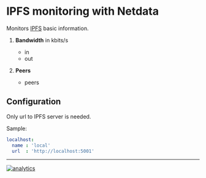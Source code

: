 # IPFS monitoring with Netdata

Monitors [IPFS](https://ipfs.io) basic information.

1.  **Bandwidth** in kbits/s

    -   in
    -   out

2.  **Peers**

    -   peers

## Configuration

Only url to IPFS server is needed.

Sample:

```yaml
localhost:
  name : 'local'
  url  : 'http://localhost:5001'
```

---

[![analytics](https://www.google-analytics.com/collect?v=1&aip=1&t=pageview&_s=1&ds=github&dr=https%3A%2F%2Fgithub.com%2Fnetdata%2Fnetdata&dl=https%3A%2F%2Fmy-netdata.io%2Fgithub%2Fcollectors%2Fpython.d.plugin%2Fipfs%2FREADME&_u=MAC~&cid=5792dfd7-8dc4-476b-af31-da2fdb9f93d2&tid=UA-64295674-3)](<>)
